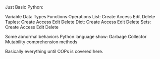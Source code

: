 Just Basic Python:

Variable 
Data Types
Functions
Operations
List: Create Access Edit Delete
Tuples: Create Access Edit Delete
Dict: Create Access Edit Delete
Sets: Create Access Edit Delete

Some abnormal behaviors Python language show:
Garbage Collector
Mutability
comprehension methods

Basically everything until OOPs is covered here.
